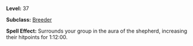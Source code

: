 <!-- TITLE: Spell: Shepherd's Aura -->
<!-- SUBTITLE:  -->

**Level:** 37

**Subclass:** [Breeder](breeder)

**Spell Effect:** Surrounds your group in the aura of the shepherd, increasing their hitpoints for 1:12:00.